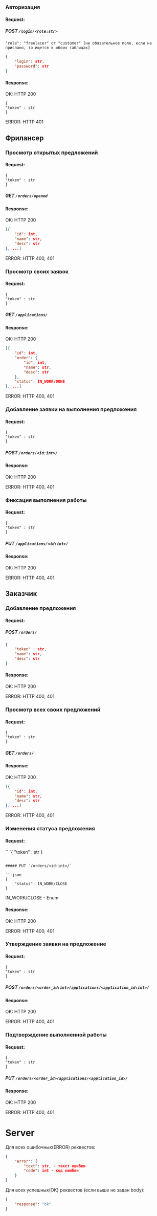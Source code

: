 
### Авторизация
#### Request:

##### POST `/login/<role:str>`
```
"role": "freelacer" or "customer" [не обязательное поле, если не прислано, то ищется в обоих таблицах]
```
```json
{
    "login": str,
    "password": str
}
```

#### Response:
OK: HTTP 200
```
{
"token" : str
}
```

ERROR: HTTP 401

## Фрилансер
### Просмотр открытых предложений
#### Request:
```
{
"token" : str
}
```

##### GET `/orders/opened`

#### Response:
OK: HTTP 200

```json
[{
    "id": int,
    "name": str,
    "desc": str
}, ...]
```

ERROR: HTTP 400, 401

### Просмотр своих заявок
#### Request:
```
{
"token" : str
}
```

##### GET `/applications/`

#### Response:
OK: HTTP 200

```json
[{
    "id": int,
    "order": {
        "id": int,
        "name": str,
        "desc": str
    },
    "status": IN_WORK/DONE
}, ...]
```

ERROR: HTTP 400, 401

### Добавление заявки на выполнения предложения
#### Request:
```
{
"token" : str
}
```

##### POST `/orders/<id:int>/`

#### Response:
OK: HTTP 200

ERROR: HTTP 400, 401

### Фиксация выполнения работы
#### Request:
```
{
"token" : str
}
```

##### PUT `/applications/<id:int>/`

#### Response:
OK: HTTP 200

ERROR: HTTP 400, 401

## Заказчик
### Добавление предложения
#### Request:

##### POST `/orders/`

```json
{
    "token" : str,
    "name": str,
    "desc": str
}
```

#### Response:
OK: HTTP 200

ERROR: HTTP 400, 401

### Просмотр всех своих предложений
#### Request:
```
{
"token" : str
}
```

##### GET `/orders/`

#### Response:
OK: HTTP 200

```json
[{
    "id": int,
    "name": str,
    "desc": str
}, ...]
```

ERROR: HTTP 400, 401

### Изменения статуса предложения
#### Request:
``
`{
"token" : str
}
```

##### PUT `/orders/<id:int>/`

```json
{
    "status": IN_WORK/CLOSE
}
```
IN_WORK/CLOSE - Enum

#### Response:
OK: HTTP 200

ERROR: HTTP 400, 401

### Утверждение заявки на предложение
#### Request:
```
{
"token" : str
}
```

##### POST `/orders/<order_id:int>/applications/<application_id:int>/`

#### Response:
OK: HTTP 200

ERROR: HTTP 400, 401

### Подтверждение выполненной работы
#### Request:
```
{
"token" : str
}
```

##### PUT `/orders/<order_id>/applications/<application_id>/`

#### Response:
OK: HTTP 200

ERROR: HTTP 400, 401

# Server
Для всех ошибочных(ERROR) реквестов:
```json
{
    "error": {
        "text": str, - текст ошибки
        "code": int - код ошибки
    }
}
```

Для всех успешных(OK) реквестов (если выше не задан body):
```json
{
    "response": "ok"
}
```
